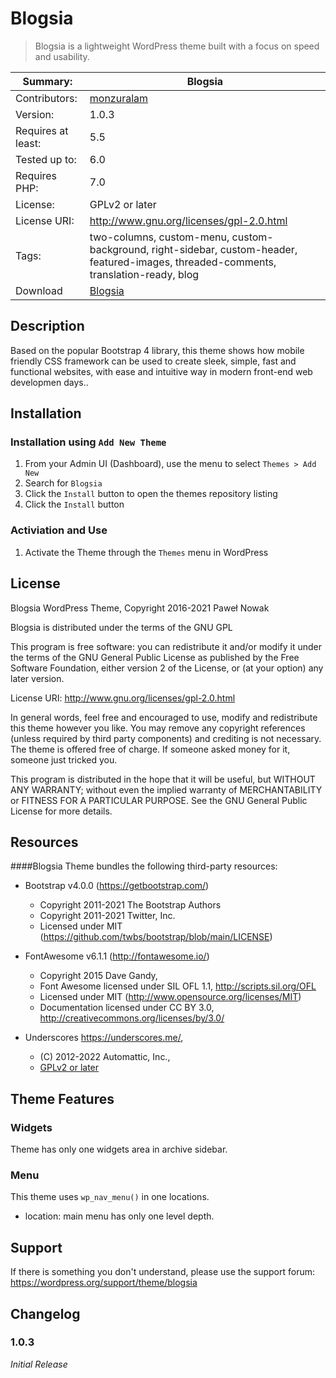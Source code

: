 # Blogsia

> Blogsia is a lightweight WordPress theme built with a focus on speed and usability.


Summary:           |Blogsia
-------------------|----------------
Contributors:      | [monzuralam](https://profiles.wordpress.org/mrpauloen/)
Version:           | 1.0.3
Requires at least: | 5.5
Tested up to:      | 6.0
Requires PHP:  	   | 7.0
License:           | GPLv2 or later
License URI:       | http://www.gnu.org/licenses/gpl-2.0.html
Tags:              | two-columns, custom-menu, custom-background, right-sidebar, custom-header, featured-images, threaded-comments, translation-ready, blog
Download           | [Blogsia](https://downloads.wordpress.org/theme/blogsia.1.0.3.zip)

## Description

Based on the popular Bootstrap 4 library, this theme shows how mobile friendly CSS framework can be used to create sleek, simple, fast and functional websites, with ease and intuitive way in modern front-end web developmen days..


## Installation

### Installation using `Add New Theme`

1. From your Admin UI (Dashboard), use the menu to select `Themes > Add New`
2. Search for `Blogsia`
3. Click the `Install` button to open the themes repository listing
4. Click the `Install` button

### Activiation and Use

1. Activate the Theme through the `Themes` menu in WordPress


## License

Blogsia WordPress Theme, Copyright 2016-2021 Paweł Nowak

Blogsia is distributed under the terms of the GNU GPL


 This program is free software: you can redistribute it and/or modify
 it under the terms of the GNU General Public License as published by
 the Free Software Foundation, either version 2 of the License, or
(at your option) any later version.

 License URI: http://www.gnu.org/licenses/gpl-2.0.html

 In general words, feel free and encouraged to use, modify and redistribute this theme however you like.
 You may remove any copyright references (unless required by third party components) and crediting is not necessary.
 The theme is offered free of charge. If someone asked money for it, someone just tricked you.

 This program is distributed in the hope that it will be useful,
 but WITHOUT ANY WARRANTY; without even the implied warranty of
 MERCHANTABILITY or FITNESS FOR A PARTICULAR PURPOSE. See the
 GNU General Public License for more details.

## Resources

####Blogsia Theme bundles the following third-party resources:

* Bootstrap v4.0.0 (https://getbootstrap.com/)
  - Copyright 2011-2021 The Bootstrap Authors
  - Copyright 2011-2021 Twitter, Inc.
  - Licensed under MIT (https://github.com/twbs/bootstrap/blob/main/LICENSE)

* FontAwesome v6.1.1 (http://fontawesome.io/)
  - Copyright 2015 Dave Gandy,
  - Font Awesome licensed under SIL OFL 1.1, http://scripts.sil.org/OFL
  - Licensed under MIT (http://www.opensource.org/licenses/MIT)
  - Documentation licensed under CC BY 3.0, http://creativecommons.org/licenses/by/3.0/

*  Underscores https://underscores.me/, 
    - (C) 2012-2022 Automattic, Inc., 
    - [GPLv2 or later](https://www.gnu.org/licenses/gpl-2.0.html)


## Theme Features

### Widgets

Theme has only one widgets area in archive sidebar.

### Menu

This theme uses `wp_nav_menu()` in one locations.

* location: main menu has only one level depth.

## Support

If there is something you don't understand, please use the support forum:
https://wordpress.org/support/theme/blogsia

## Changelog

### 1.0.3
*Initial Release*
